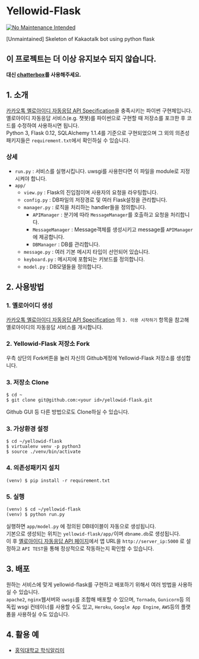 # Yellowid-Flask

[![No Maintenance Intended](http://unmaintained.tech/badge.svg)](http://unmaintained.tech/)

[Unmaintained] Skeleton of Kakaotalk bot using python flask

## 이 프로젝트는 더 이상 유지보수 되지 않습니다.
**대신 [chatterbox](https://github.com/jungwinter/chatterbox)를 사용해주세요.**

## 1. 소개
[카카오톡 옐로아이디 자동응답 API Specification](https://github.com/plusfriend/auto_reply)을 충족시키는 파이썬 구현체입니다.  
옐로아이디 자동응답 서비스(e.g. 챗봇)를 파이썬으로 구현할 때 저장소를 포크한 후 코드를 수정하여 사용하시면 됩니다.  
Python 3, Flask 0.12, SQLAlchemy 1.1.4를 기준으로 구현되었으며 그 외의 의존성 패키지들은 `requirement.txt`에서 확인하실 수 있습니다.

### 상세
- `run.py` : 서비스를 실행시킵니다. uwsgi를 사용한다면 이 파일을 module로 지정시켜야 합니다.
- `app/`
  - `view.py` : Flask의 진입점이며 사용자의 요청을 라우팅합니다.
  - `config.py` : DB파일의 저장경로 및 여러 Flask설정을 관리합니다.
  - `manager.py` : 로직을 처리하는 handler들을 정의합니다.
    - `APIManager` : 분기에 따라 `MessageManager`를 호출하고 요청을 처리합니다.
    - `MessageManager` : Message객체를 생성시키고 message를 `APIManager`에 제공합니다.
    - `DBManager` : DB를 관리합니다.
  - `message.py` : 여러 기본 메시지 타입이 선언되어 있습니다.
  - `keyboard.py` : 메시지에 포함되는 키보드를 정의합니다.
  - `model.py` : DB모델들을 정의합니다.

## 2. 사용방법

### 1. 옐로아이디 생성
[카카오톡 옐로아이디 자동응답 API Specification](https://github.com/plusfriend/auto_reply) 의 `3. 이용 시작하기` 항목을 참고해 옐로아이디의 자동응답 서비스를 개시합니다.

### 2. Yellowid-Flask 저장소 Fork
우측 상단의 Fork버튼을 눌러 자신의 Github계정에 Yellowid-Flask 저장소를 생성합니다.

### 3. 저장소 Clone
```shell
$ cd ~
$ git clone git@github.com:<your id>/yellowid-flask.git
```
Github GUI 등 다른 방법으로도 Clone하실 수 있습니다.

### 3. 가상환경 설정
```shell
$ cd ~/yellowid-flask
$ virtualenv venv -p python3
$ source ./venv/bin/activate
```

### 4. 의존성패키지 설치
```shell
(venv) $ pip install -r requirement.txt
```

### 5. 실행
```shell
(venv) $ cd ~/yellowid-flask
(venv) $ python run.py
```
실행하면 `app/model.py` 에 정의된 DB테이블이 자동으로 생성됩니다.  
기본으로 생성되는 위치는 `yellowid-flask/app/`이며 `dbname.db`로 생성됩니다.  
이 후 [옐로아이디 자동응답 API 페이지](https://yellowid.kakao.com/bot/api)에서 앱 URL을 `http://server_ip:5000` 로 설정하고 `API TEST`을 통해 정상적으로 작동하는지 확인할 수 있습니다.

## 3. 배포
원하는 서비스에 맞게 yellowid-flask를 구현하고 배포하기 위해서 여러 방법을 사용하실 수 있습니다.  
`apache2`, `nginx`웹서버와 `uwsgi`를 조합해 배포할 수 있으며, `Tornado`, `Gunicorn`등 의 독립 wsgi 컨테이너를 사용할 수도 있고, `Heroku`, `Google App Engine`, `AWS`등의 플랫폼을 사용하실 수도 있습니다.

## 4. 활용 예
- [홍익대학교 학식알리미](https://github.com/JungWinter/HongikFood)
